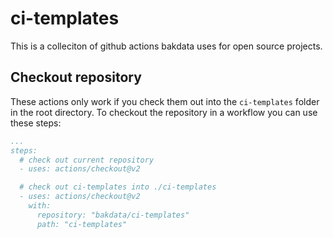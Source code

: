 # ci-templates
This is a colleciton of github actions bakdata uses for open source projects.


## Checkout repository
These actions only work if you check them out into the `ci-templates` folder in the root directory. To checkout the repository in a workflow you can use these steps:

```yaml
...
steps:
  # check out current repository
  - uses: actions/checkout@v2

  # check out ci-templates into ./ci-templates
  - uses: actions/checkout@v2
    with:
      repository: "bakdata/ci-templates"
      path: "ci-templates"
```
